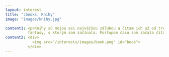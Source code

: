 ```yaml
---
layout: interest
title: ":books: Knihy"
image: "images/knihy.jpg"

content1: <p>Knihy sú mojou asi najväčšou záľubou a čítam ich už od tretej triedy. Mojím najobľúbenejším žánrom je sci-fi a
          fantasy, s ktorým som začínala. Postupom času som začala čítať viac romantických kníh, ale stále som ostala verná aj svojim starým žánrom. Myslím, že k čítaniu ma priviedol hlavne tatino, ktorý mi stále dával nejaké knižky na čítanie. Jednou z mojich najobľúbenejších je asi sága o Eragonovi, ale voľakedy som zbožňovala hlavne troch pátračov. Teraz už nemám na knihy toľko času ako voľakedy, ale stále si nájdem chvíľku, keď vyjde zaujímavá knižka. Mojím želaním je prečítať si viacero knižiek z povinnej literatúry, ktoré ma predtým nezaujímali, ale už sa situácia zmenila.</p>
content2: <div>
            <img src="/interests/images/book.png" id="book">
          </div>
---
```


